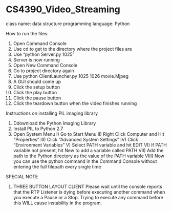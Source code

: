 # CS4390_Video_Streaming
class name: data structure
programming language: Python

How to run the files:
1)	Open Command Console
2)	Use cd to get to the directory where the project files are
3)	Use “python Server.py 1025”
4)	Server is now running
5)	Open New Command Console
6)	Go to project directory again
7)	Use python ClientLauncher.py <SYSTEMNAME> 1025 1026 movie.Mjpeg
8)	A GUI should come up
9)	Click the setup button
10)	Click the play button
11)	Click the pause button
12)	Click the teardown button when the video finishes running

Instructions on installing PIL imaging library
1)	Ddownload the Python Imaging Library
2)	Install PIL to Python 2.7
3)	Open System Menu
  I)	Go to Start Menu
  II)	Right Click Computer and Hit “Properties”
  III)	Click “Advanced System Settings”
  IV)	Click “Environment Variables”
  V)	Select PATH variable and hit EDIT
  VI)	If PATH variable not present, hit New to add a variable called PATH
  VII)	Add the path to the Python directory as the value of the PATH variable
  VIII)	Now you can use the python command in the Command Console without entering the full filepath every single time

SPECIAL NOTE
1. THREE BUTTON LAYOUT CLIENT
Please wait until the console reports that the RTP Listener is dying before executing another command when you execute a Pause or a Stop. Trying to execute any command before this WILL cause instability in the program.

